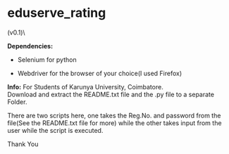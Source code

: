 # eduserve_rating
(v0.1)\

<b>Dependencies:</b>
<ul><li>Selenium for python</li></ul>
<ul><li>Webdriver for the browser of your choice(I used Firefox)</li></ul>

<b>Info:</b>
For Students of Karunya University, Coimbatore.\
Download and extract the README.txt file and the .py file to a separate Folder.

There are two scripts here, one takes the Reg.No. and password from the file(See the README.txt file for more) while the other takes input from the user while the script is executed.

Thank You
